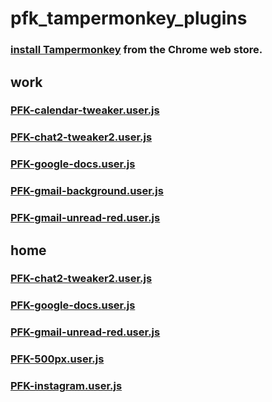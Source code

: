 # pfk_tampermonkey_plugins

### [install Tampermonkey](https://chrome.google.com/webstore/detail/tampermonkey/dhdgffkkebhmkfjojejmpbldmpobfkfo?utm_source=chrome-ntp-icon) from the Chrome web store.

## work

### [PFK-calendar-tweaker.user.js](https://github.com/flipk/pfk_tampermonkey_plugins/raw/attempts/PFK-calendar-tweaker.user.js)
### [PFK-chat2-tweaker2.user.js](https://github.com/flipk/pfk_tampermonkey_plugins/raw/attempts/PFK-chat2-tweaker2.user.js)
### [PFK-google-docs.user.js](https://github.com/flipk/pfk_tampermonkey_plugins/raw/attempts/PFK-google-docs.user.js)
### [PFK-gmail-background.user.js](https://github.com/flipk/pfk_tampermonkey_plugins/raw/attempts/PFK-gmail-background.user.js)
### [PFK-gmail-unread-red.user.js](https://github.com/flipk/pfk_tampermonkey_plugins/raw/attempts/PFK-gmail-unread-red.user.js)

## home

### [PFK-chat2-tweaker2.user.js](https://github.com/flipk/pfk_tampermonkey_plugins/raw/attempts/PFK-chat2-tweaker2.user.js)
### [PFK-google-docs.user.js](https://github.com/flipk/pfk_tampermonkey_plugins/raw/attempts/PFK-google-docs.user.js)
### [PFK-gmail-unread-red.user.js](https://github.com/flipk/pfk_tampermonkey_plugins/raw/attempts/PFK-gmail-unread-red.user.js)
### [PFK-500px.user.js](https://github.com/flipk/pfk_tampermonkey_plugins/raw/attempts/PFK-500px.user.js)
### [PFK-instagram.user.js](https://github.com/flipk/pfk_tampermonkey_plugins/raw/attempts/PFK-instagram.user.js)

